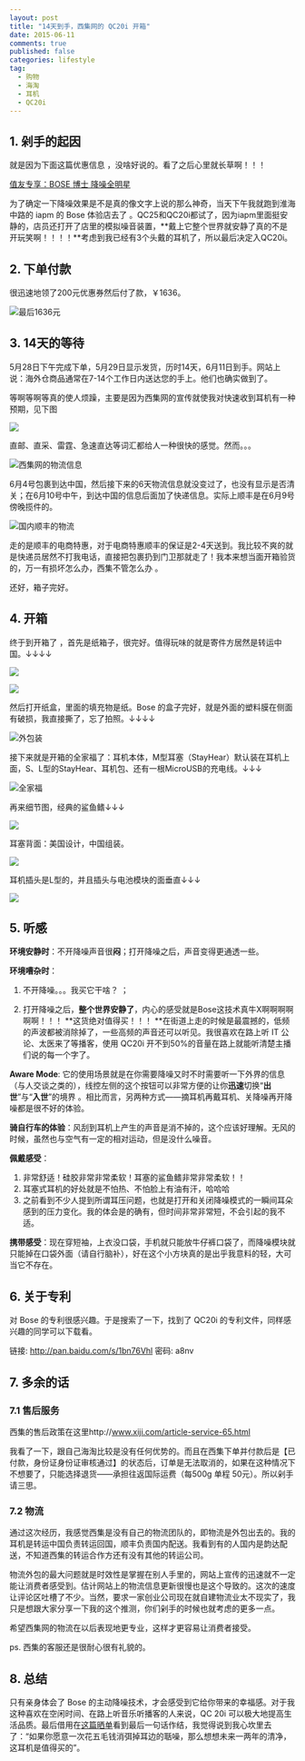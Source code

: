 ```yaml
---
layout: post
title: "14天到手，西集网的 QC20i 开箱"
date: 2015-06-11
comments: true
published: false
categories: lifestyle
tag: 
  - 购物
  - 海淘
  - 耳机
  - QC20i
---
```


## 1. 剁手的起因

就是因为下面这篇优惠信息 ，没啥好说的。看了之后心里就长草啊！！！

[值友专享：BOSE 博士 降噪全明星](http://haitao.smzdm.com/p/330131)

为了确定一下降噪效果是不是真的像文字上说的那么神奇，当天下午我就跑到淮海中路的 iapm 的 Bose 体验店去了 。QC25和QC20i都试了，因为iapm里面挺安静的，店员还打开了店里的模拟噪音装置，**戴上它整个世界就安静了真的不是开玩笑啊！！！！**考虑到我已经有3个头戴的耳机了，所以最后决定入QC20i。

## 2. 下单付款

很迅速地领了200元优惠券然后付了款，￥1636。

![最后1636元](/assets/images/qc20i_10.png)

## 3. 14天的等待

5月28日下午完成下单，5月29日显示发货，历时14天，6月11日到手。网站上说：海外仓商品通常在7-14个工作日内送达您的手上。他们也确实做到了。

等啊等啊等真的使人烦躁，主要是因为西集网的宣传就使我对快速收到耳机有一种预期，见下图

![](/assets/images/qc20i_11.png)

直邮、直采、雷霆、急速直达等词汇都给人一种很快的感觉。然而。。。

![西集网的物流信息](/assets/images/qc20i_9.png)

6月4号包裹到达中国，然后接下来的6天物流信息就没变过了，也没有显示是否清关；在6月10号中午，到达中国的信息后面加了快递信息。实际上顺丰是在6月9号傍晚揽件的。

![国内顺丰的物流](/assets/images/qc20i_8.png)

走的是顺丰的电商特惠，对于电商特惠顺丰的保证是2-4天送到。我比较不爽的就是快递员居然不打我电话，直接把包裹扔到门卫那就走了！我本来想当面开箱验货的，万一有损坏怎么办，西集不管怎么办 。

还好，箱子完好。 

## 4. 开箱

终于到开箱了 ，首先是纸箱子，很完好。值得玩味的就是寄件方居然是转运中国。↓↓↓↓

![](/assets/images/qc20i_1.JPG)

![](/assets/images/qc20i_2.JPG)

然后打开纸盒，里面的填充物是纸。Bose 的盒子完好，就是外面的塑料膜在侧面有破损，我直接撕了，忘了拍照。↓↓↓↓

![外包装](/assets/images/qc20i_3.JPG)

接下来就是开箱的全家福了：耳机本体，M型耳塞（StayHear）默认装在耳机上面，S、L型的StayHear、耳机包、还有一根MicroUSB的充电线。↓↓↓

![全家福](/assets/images/qc20i_6.JPG)

再来细节图，经典的鲨鱼鳍↓↓↓

![](/assets/images/qc20i_4.JPG)

耳塞背面：美国设计，中国组装。

![](/assets/images/qc20i_5.JPG)

耳机插头是L型的，并且插头与电池模块的面垂直↓↓↓

![](/assets/images/qc20i_7.JPG)

## 5. 听感

**环境安静时**：不开降噪声音很**闷**；打开降噪之后，声音变得更通透一些。

**环境嘈杂时**：

1. 不开降噪。。。我买它干啥？ ；

2. 打开降噪之后，**整个世界安静了**，内心的感受就是Bose这技术真牛X啊啊啊啊啊啊！！！ **这货绝对值得买！！！ **在街道上走的时候是最震撼的，低频的声波都被消除掉了，一些高频的声音还可以听见。我很喜欢在路上听 IT 公论、太医来了等播客，使用 QC20i 开不到50%的音量在路上就能听清楚主播们说的每一个字了。

**Aware Mode**: 它的使用场景就是在你需要降噪又时不时需要听一下外界的信息（与人交谈之类的），线控左侧的这个按钮可以非常方便的让你**迅速**切换“**出世**”与“**入世**”的境界 。相比而言，另两种方式——摘耳机再戴耳机、关降噪再开降噪都是很不好的体验。

**骑自行车的体验**：风刮到耳机上产生的声音是消不掉的，这个应该好理解。无风的时候，虽然也与空气有一定的相对运动，但是没什么噪音。

**佩戴感受**：

1. 非常舒适！硅胶非常非常柔软！耳塞的鲨鱼鳍非常非常柔软！！ 
2. 耳塞式耳机的好处就是不怕热、不怕脸上有油有汗，哈哈哈 
3. 之前看到不少人提到所谓耳压问题，也就是打开和关闭降噪模式的一瞬间耳朵感到的压力变化。我的体会是的确有，但时间非常非常短，不会引起的我不适。

**携带感受**：现在穿短袖，上衣没口袋，手机就只能放牛仔裤口袋了，而降噪模块就只能掉在口袋外面（请自行脑补），好在这个小方块真的是出乎我意料的轻，大可当它不存在。


## 6. 关于专利

对 Bose 的专利很感兴趣。于是搜索了一下，找到了 QC20i 的专利文件，同样感兴趣的同学可以下载看。

链接: http://pan.baidu.com/s/1bn76Vhl 密码: a8nv

## 7. 多余的话

### 7.1 售后服务

西集的售后政策在这里http://www.xiji.com/article-service-65.html

我看了一下，跟自己海淘比较是没有任何优势的。而且在西集下单并付款后是【已付款，身份证身份证审核通过】的状态后，订单是无法取消的，如果在这种情况下不想要了，只能选择退货——承担往返国际运费（每500g 单程 50元）。所以剁手请三思。

### 7.2 物流

通过这次经历，我感觉西集是没有自己的物流团队的，即物流是外包出去的。我的耳机是转运中国负责转运回国，顺丰负责国内配送。我看到有的人国内是韵达配送，不知道西集的转运合作方还有没有其他的转运公司。

物流外包的最大问题就是时效性是掌握在别人手里的，网站上宣传的迅速就不一定能让消费者感受到。估计网站上的物流信息更新很慢也是这个导致的。这次的速度让评论区吐槽了不少。当然，要求一家创业公司现在就自建物流业太不现实了，我只是想跟大家分享一下我的这个推测，你们剁手的时候也就考虑的更多一点。

希望西集网的物流在以后表现地更专业，这样才更容易让消费者接受。

ps. 西集的客服还是很耐心很有礼貌的。

## 8. 总结

只有亲身体会了 Bose 的主动降噪技术，才会感受到它给你带来的幸福感。对于我这种喜欢在空闲时间、在路上听音乐听播客的人来说，QC 20i 可以极大地提高生活品质。最后借用在[这篇晒单](http://post.smzdm.com/p/27328)看到最后一句话作结，我觉得说到我心坎里去了：“如果你愿意一次花五毛钱消弭掉耳边的聒噪，那么想想未来一两年的清净，这耳机是值得买的”。
